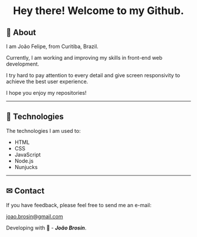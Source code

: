 <div align="center">
    <h1> Hey there! Welcome to my Github. </h1>
</div>


## 📝 About
I am João Felipe, from Curitiba, Brazil. 

Currently, I am working and improving my skills in front-end web development. 

I try hard to pay attention to every detail and give screen responsivity to achieve the best user experience. 

I hope you enjoy my repositories!


---

## 🚀 Technologies
The technologies I am used to: 

- HTML
- CSS
- JavaScript
- Node.js
- Nunjucks


---

## ✉ Contact
If you have feedback, please feel free to send me an e-mail:

joao.brosin@gmail.com

Developing with 💙 - ***João Brosin***.
